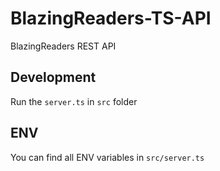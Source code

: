 # BlazingReaders-TS-API

BlazingReaders REST API

## Development

Run the `server.ts` in `src` folder

## ENV

You can find all ENV variables in `src/server.ts`
